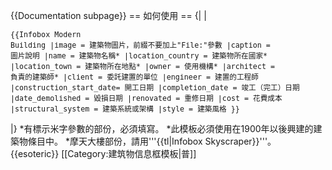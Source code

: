 <includeonly><!-- 在這裡加入模板的保護標識 --></includeonly><noinclude>{{Documentation subpage}}</noinclude>
== 如何使用 ==
{|
|<small><pre>{{Infobox Modern Building
|image             = 建築物圖片，前綴不要加上"File:"參數
|caption           = 圖片說明
|name              = 建築物名稱*
|location_country  = 建築物所在國家*
|location_town     = 建築物所在地點*
|owner             = 使用機構*
|architect         = 負責的建築師*
|client            = 委託建置的單位
|engineer          = 建置的工程師
|construction_start_date= 開工日期
|completion_date   = 竣工（完工）日期
|date_demolished   = 毀損日期
|renovated         = 重修日期
|cost              = 花費成本
|structural_system = 建築系統或架構
|style             = 建築風格
}}</pre></small>
|}
*有標示米字參數的部份，必須填寫。
*此模板必須使用在1900年以後興建的建築物條目中。
*摩天大樓部份，請用'''{{tl|Infobox Skyscraper}}'''。
<includeonly>
{{esoteric}}
[[Category:建筑物信息框模板|普]]
</includeonly>
